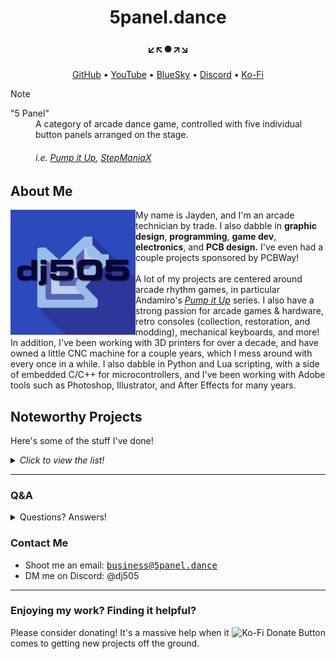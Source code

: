 <h1 align="center">5panel.dance</h1>
<h3 align="center">↙️↖️⏺️↗️↘️</h3>
<p align="center"><a href="https://github.com/dj505">GitHub</a> • <a href="https://youtube.com/dj505itg">YouTube</a> • <a href="https://bsky.app/profile/5panel.dance">BlueSky</a> • <a href="https://discord.com/invite/ctMByBy">Discord</a> • <a href="https://ko-fi.com/dj505piu">Ko-Fi</a></p>

> [!NOTE]
> <dl><dt>"5 Panel"</dt><dd>A category of arcade dance game, controlled with five individual button panels arranged on the stage.<h6><em>i.e. <a href="https://en.wikipedia.org/wiki/Pump_It_Up_(video_game_series)">Pump it Up</a>, <a href="https://en.wikipedia.org/wiki/StepManiaX">StepManiaX</a></em></h6></dd></dl>

## About Me
<img src="/assets/logo.jpg" align="left" width="200px"/>
My name is Jayden, and I'm an arcade technician by trade. I also dabble in <strong>graphic design</strong>, <strong>programming</strong>, <strong>game dev</strong>, <strong>electronics</strong>, and <strong>PCB design.</strong> I've even had a couple projects sponsored by PCBWay!
<br><br>
A lot of my projects are centered around arcade rhythm games, in particular Andamiro's <em><a href="https://en.wikipedia.org/wiki/Pump_It_Up_(video_game_series)">Pump it Up</a></em> series. I also have a strong passion for arcade games & hardware, retro consoles (collection, restoration, and modding), mechanical keyboards, and more! In addition, I've been working with 3D printers for over a decade, and have owned a little CNC machine for a couple years, which I mess around with every once in a while. I also dabble in Python and Lua scripting, with a side of embedded C/C++ for microcontrollers, and I've been working with Adobe tools such as Photoshop, Illustrator, and After Effects for many years.  
<br clear="left"/>

## Noteworthy Projects
Here's some of the stuff I've done!
<details>
  <summary><em>Click to view the list!</em></summary>

- <a href="https://github.com/dj505/Infinitesimal">Infinitesimal</a>: a theme for the Project OutFox rhythm game engine, written in Lua, to closely simulate <em>Pump it Up</em> gameplay. 4+ years in the making. Graphics & overall design by yours truly!<br>
- <a href="https://github.com/dj505/PicoLX">PicoLX</a>: an RP2040-based keyboard-style custom controller for <em>Pump it Up</em>-style rhythm games!<br>
- <a href="https://github.com/dj505/TechnoPico">TechnoPico</a>: an even more advanced 18-button keyboard-style controller for any arcade-style dance game, based on the RP2354!<br>
- <a href="https://github.com/dj505/BusinessCard">Business Card</a>: a functional PCB business card, containing a 4x4 key matrix, compatible with QMK. This might even be what brought you here! :eyes:<br>
- <a href="https://github.com/dj505/Pad-Light-Kit">Overkill Pad Light Kit</a>: a custom, animated lighting board for almost any arcade dance pad, powered by the RP2040, with a 5x5 matrix of WS2812B LEDs. Can communicate with other panels over RS485!<br>
- <a href="https://github.com/dj505/low-key-amuse">Low-Key-Amuse</a>: a custom capacitive touch e-amusement keypad based on the MPR121, built for <em>Dance Dance Revolution</em> machines but compatible with most Bemani machines! Made in collaboration with <a href="https://planetclue.com">planet clue</a>!<br>
- <a href="https://github.com/dj505/Clipboard">Clipboard</a>: a tiny macropad with a built-in OLED screen based on the Pimoroni Tiny2040, made to make copy/pasting faster and easier!<br>
- <a href="https://github.com/dj505/ArrowTracker">ArrowTracker</a>: a website built on Python/Flask, built to learn a bit of webe development. Made to track <em>Pump it Up</em> scores and progression!

</details>

---

### Q&A
<details>
  <summary>Questions? Answers!</summary>

- <strong>Q:</strong> Where are you from?
  - <strong>A:</strong> Canada!
- <strong>Q:</strong> Is it really that cold there?
  - <strong>A:</strong> Sometimes! Winters can be nasty. Summers are warmer than most people think.
- <strong>Q:</strong> How long have you been playing dance games?
  - <strong>A:</strong> Since at least 2016! It might be even earlier, but it's hard to say.
- <strong>Q:</strong> What do you use to design your PCBs?
  - <strong>A:</strong> <a href="https://www.kicad.org/">KiCAD!</a> It's free and open source, and as intimidating as it looks, it's very easy to learn.
- <strong>Q:</strong> What resources do you recommend for learning?
  - <strong>A:</strong> I started with <a href="https://wiki.ai03.com/books/pcb-design">ai03's design guide</a>! It's made with mechanical keyboard in mind, but it takes you through all the fundamentals for just about any project.
- <strong>Q:</strong> Do you sell your projects?
  - <strong>A:</strong> Generally yes, but in small quantities! I only really do small batches since it's all I can afford. Please feel free to reach out if you're interested!
  
</details>

### Contact Me
- Shoot me an email: <kbd><a href="mailto:business@5panel.dance">business@5panel.dance</a></kbd>
- DM me on Discord: @dj505

---

### Enjoying my work? Finding it helpful?
<a href="https://ko-fi.com/Y8Y8106HR"><img alt="Ko-Fi Donate Button" src="https://ko-fi.com/img/githubbutton_sm.svg" align="right"></a>
Please consider donating! It's a massive help when it comes to getting new projects off the ground.

